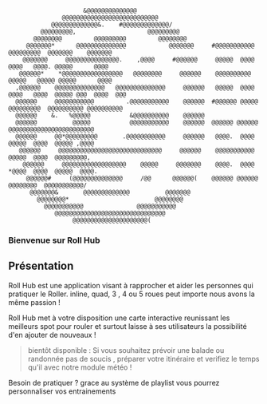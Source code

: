 ```
                     &@@@@@@@@@@@@@@                                                                          
               @@@@@@@@@@@@@@@@@@@@@@@@@@@                                                                    
            @@@@@@@@@@@@@&.    #@@@@@@@@@@@@@/                                                                
         @@@@@@@@@,                    @@@@@@@@@                                                              
       @@@@@@@@         @@@@@@@@@         @@@@@@@@                                                            
     @@@@@@@*      @@@@@@@@@@@@@@            @@@@@@@     #@@@@@@@@@@@   @@@@@@@@@  @@@@@@@    @@@@@@@         
    @@@@@@@     @@@@@@@@@@@@@@@.    ,@@@@     #@@@@@@     @@@@@  @@@@  @@@@   @@@@. @@@@@      @@@@           
   @@@@@@*    *@@@@@@@@@@@@@@@@@   @@@@@@@@     @@@@@@    @@@@@@@@@@  @@@@@   @@@@@ @@@@@      @@@@           
  ,@@@@@@    @@@@@@@@@@@@@@   @@@@@@@@@@@@@@     @@@@@@   @@@@@  @@@@  @@@@   @@@@  @@@@@ @@@  @@@@  @@@      
  @@@@@@     @@@@@@@@@@@         .@@@@@@@@@@@    @@@@@@  #@@@@@@ @@@@@  @@@@@@@@@  @@@@@@@@@@ @@@@@@@@@@      
  @@@@@@    &.   %@@@@@           &@@@@@@@@@@    @@@@@@                                                       
  @@@@@@          @@@@@           @@@@@@@@@@@    @@@@@@  @@@@@@ @@@@@@ @@@@@@@@@@@@@@@@@@@@@@@@               
  @@@@@@     @@*@@@@@@@@@       .@@@@@@@@@@@     @@@@@@   @@@@.  @@@@  @@@@@  @@@@  @@@@@ ,@@@@               
   @@@@@@     @@@@@@@@@@@@@@@@@@@@@@@@@@@@@     @@@@@@    @@@@@@@@@@@  @@@@@  @@@@  @@@@@@@@@,                
    @@@@@@     @@@@@@@@@@@@@@@@@@    @@@@@     @@@@@@@    @@@@.  @@@@  *@@@@  @@@@  @@@@@  @@@@.              
     @@@@@@#     (@@@@@@@@@@@@@@     /@@      @@@@@@(    @@@@@@ @@@@@@   @@@@@@@@  @@@@@@@@@@@/               
      @@@@@@@&       @@@@@@@@@@@@@          @@@@@@@                                                           
        @@@@@@@@*                        @@@@@@@@                                                             
          @@@@@@@@@@@               @@@@@@@@@@@                                                               
             @@@@@@@@@@@@@@@@@@@@@@@@@@@@@@@                                                                  
                  @@@@@@@@@@@@@@@@@@@@@( 
```                                                                     
                                                 

### Bienvenue sur Roll Hub

## Présentation

Roll Hub est une application visant à rapprocher et aider les personnes qui pratiquer le Roller.
inline, quad, 3 , 4 ou 5 roues peut importe nous avons la même passion !

Roll Hub met à votre disposition une carte interactive reunissant les meilleurs spot pour rouler et surtout 
laisse à ses utilisateurs la possibilité d'en ajouter de nouveaux !

> bientôt disponible : Si vous souhaitez prévoir une balade ou randonnée pas de soucis , préparer votre itinéraire et verifiez le temps qu'il avec notre module météo !

Besoin de pratiquer ? grace au système de playlist vous pourrez personnaliser vos entrainements 